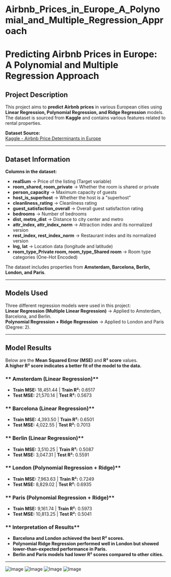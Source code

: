 # Airbnb_Prices_in_Europe_A_Polynomial_and_Multiple_Regression_Approach
# Predicting Airbnb Prices in Europe: A Polynomial and Multiple Regression Approach

##  Project Description
This project aims to **predict Airbnb prices** in various European cities using **Linear Regression, Polynomial Regression, and Ridge Regression** models.  
The dataset is sourced from **Kaggle** and contains various features related to rental properties.  

**Dataset Source:**  
[Kaggle - Airbnb Price Determinants in Europe](https://www.kaggle.com/datasets/thedevastator/airbnb-price-determinants-in-europe/data)

---

##  Dataset Information
**Columns in the dataset:**  
- **realSum** → Price of the listing (Target variable)  
- **room_shared, room_private** → Whether the room is shared or private  
- **person_capacity** → Maximum capacity of guests  
- **host_is_superhost** → Whether the host is a "superhost"  
- **cleanliness_rating** → Cleanliness rating  
- **guest_satisfaction_overall** → Overall guest satisfaction rating  
- **bedrooms** → Number of bedrooms  
- **dist, metro_dist** → Distance to city center and metro  
- **attr_index, attr_index_norm** → Attraction index and its normalized version  
- **rest_index, rest_index_norm** → Restaurant index and its normalized version  
- **lng, lat** → Location data (longitude and latitude)  
- **room_type_Private room, room_type_Shared room** → Room type categories (One-Hot Encoded)  

The dataset includes properties from **Amsterdam, Barcelona, Berlin, London, and Paris**.  

---

##  Models Used  
Three different regression models were used in this project:  
**Linear Regression (Multiple Linear Regression)** → Applied to Amsterdam, Barcelona, and Berlin.  
**Polynomial Regression + Ridge Regression** → Applied to London and Paris (Degree: 2).  

---

##  Model Results  

Below are the **Mean Squared Error (MSE)** and **R² score** values.  
**A higher R² score indicates a better fit of the model to the data.**  

### ** Amsterdam (Linear Regression)**
- **Train MSE:** 18,451.44 | **Train R²:** 0.6517  
- **Test MSE:** 21,570.14 | **Test R²:** 0.5673  

### ** Barcelona (Linear Regression)**
- **Train MSE:** 4,393.50 | **Train R²:** 0.6501  
- **Test MSE:** 4,022.55 | **Test R²:** 0.7013  

### ** Berlin (Linear Regression)**
- **Train MSE:** 3,510.25 | **Train R²:** 0.5087  
- **Test MSE:** 3,047.31 | **Test R²:** 0.5591  

### ** London (Polynomial Regression + Ridge)**
- **Train MSE:** 7,963.63 | **Train R²:** 0.7249  
- **Test MSE:** 8,829.02 | **Test R²:** 0.6935  

### ** Paris (Polynomial Regression + Ridge)**
- **Train MSE:** 9,161.74 | **Train R²:** 0.5973  
- **Test MSE:** 10,813.25 | **Test R²:** 0.5041  

### ** Interpretation of Results**
- **Barcelona and London achieved the best R² scores.**  
- **Polynomial Ridge Regression performed well in London but showed lower-than-expected performance in Paris.**  
- **Berlin and Paris models had lower R² scores compared to other cities.**  

---
![Image](https://github.com/user-attachments/assets/a8733871-cae0-4f90-979a-0da5b7eeaa2d)
![Image](https://github.com/user-attachments/assets/f9164efc-9049-464e-8b16-3ca8d9c766bb)
![Image](https://github.com/user-attachments/assets/01b35aec-0a19-4548-b888-b97e8496f9e4)
![Image](https://github.com/user-attachments/assets/16ec8e1b-80ba-468a-bbe0-35744b63d8bb)


